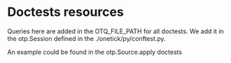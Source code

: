 # Doctests resources

Queries here are added in the OTQ\_FILE\_PATH for all doctests.
We add it in the otp.Session defined in the ./onetick/py/conftest.py.

An example could be found in the otp.Source.apply doctests
